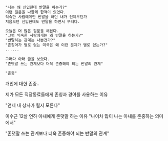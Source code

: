 ```html
"나는 왜 신입한테 반말을 하는가?"
이런 질문을 나한테 한적이 있었다.
익숙한 사람에게만 반말을 하던 내가 언제부턴가 
처음보던 신입한테도 반말을 하면서 부터다.

오늘은 더 많은 질문을 해본다.
"그럼 익숙한 사람에게는 왜 반말을 하는가?"
"반말하는 관계는 나쁜건가?"
"존칭어가 별로 없는 미국은 왜 이런 문제가 별로 없는가?"
......

그러다 아래 글을 보았다.
"존댓말 쓰는 관계보다 더욱 존중해야 되는 반말의 관계"

"존중"
```



개인에 대한 존중..

제가 모든 직장동료들에게 존칭과 경어를 사용하는 이유

"언제 내 상사가 될지 모른다"

이수근 12살 연하 아내에게 존댓말 하는 이유
"나이차 많이 나는 아내를 존중하는 의미에서"

"존댓말 쓰는 관계보다 더욱 존중해야 되는 반말의 관계"

